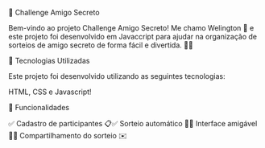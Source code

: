 🎉 Challenge Amigo Secreto

Bem-vindo ao projeto Challenge Amigo Secreto! Me chamo  Welington 🚀 e este projeto foi desenvolvido em Javaccript para ajudar na organização de sorteios de amigo secreto de forma fácil e divertida. 🤝🎁

🚀 Tecnologias Utilizadas

Este projeto foi desenvolvido utilizando as seguintes tecnologias:

HTML, CSS e Javascript!


📌 Funcionalidades

✅ Cadastro de participantes 📋✅ Sorteio automático 🔄✅ Interface amigável 🎨✅ Compartilhamento do sorteio ✉️
